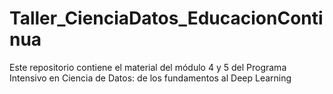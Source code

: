 # Taller_CienciaDatos_EducacionContinua
Este repositorio contiene el material del módulo 4 y 5 del Programa Intensivo en Ciencia de Datos: de los fundamentos al Deep Learning

